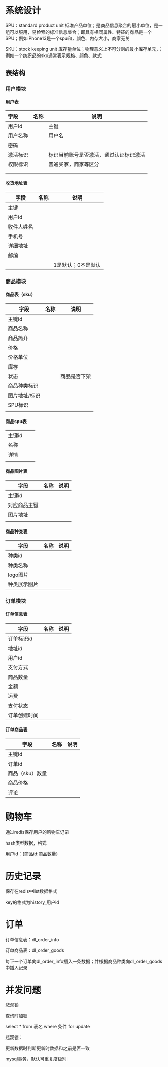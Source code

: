 # 系统设计

SPU：standard product unit 标准产品单位；是商品信息聚合的最小单位，是一组可以服用，易检索的标准信息集合；即具有相同属性、特征的商品是一个SPU；例如iPhone13是一个spu和，颜色、内存大小，商家无关

SKU：stock keeping unit 库存量单位；物理意义上不可分割的最小库存单元，；例如一个纺织品的sku通常表示规格、颜色、款式

## 表结构

### 用户模块

#### 用户表


| 字段     | 名称 | 说明                                   |
| :--------- | ------ | ---------------------------------------- |
| 用户id   |      | 主键                                   |
| 用户名称 |      | 用户名                                 |
| 密码     |      |                                        |
| 激活标识 |      | 标识当前账号是否激活，通过认证标识激活 |
| 权限标识 |      | 普通买家，商家等区分                   |
|          |      |                                        |
|          |      |                                        |

#### 收货地址表


| 字段       | 名称 | 说明               |
| ------------ | ------ | -------------------- |
| 主键       |      |                    |
| 用户id     |      |                    |
| 收件人姓名 |      |                    |
| 手机号     |      |                    |
| 详细地址   |      |                    |
| 邮编       |      |                    |
|            |      | 1是默认；0不是默认 |

### 商品模块

#### 商品表（sku）


| 字段          | 名称 | 说明         |
| --------------- | ------ | -------------- |
| 主键id        |      |              |
| 商品名称      |      |              |
| 商品简介      |      |              |
| 价格          |      |              |
| 价格单位      |      |              |
| 库存          |      |              |
| 状态          |      | 商品是否下架 |
| 商品种类标识  |      |              |
| 图片地址/标识 |      |              |
| SPU标识       |      |              |
|               |      |              |

#### 商品spu表


|        |  |  |
| -------- | -- | -- |
| 主键id |  |  |
| 名称   |  |  |
| 详情   |  |  |
|        |  |  |

#### 商品图片表


| 字段         | 名称 | 说明 |
| -------------- | ------ | ------ |
| 主键id       |      |      |
| 对应商品主键 |      |      |
| 图片地址     |      |      |
|              |      |      |

#### 商品种类表


| 字段         | 名称 | 说明 |
| -------------- | ------ | ------ |
| 种类id       |      |      |
| 种类名称     |      |      |
| logo图片     |      |      |
| 种类展示图片 |      |      |

### 订单模块

#### 订单信息表


| 字段         | 名称 | 说明 |
| -------------- | ------ | ------ |
| 订单标识id   |      |      |
| 地址id       |      |      |
| 用户id       |      |      |
| 支付方式     |      |      |
| 商品数量     |      |      |
| 金额         |      |      |
| 运费         |      |      |
| 支付状态     |      |      |
| 订单创建时间 |      |      |

#### 订单商品表


| 字段            | 名称 | 说明 |
| ----------------- | ------ | ------ |
| 主键id          |      |      |
| 订单id          |      |      |
| 商品（sku）数量 |      |      |
| 商品价格        |      |      |
| 评论            |      |      |

# 购物车

通过redis保存用户的购物车记录

hash类型数据，格式

用户id：{商品id:商品数量}



# 历史记录

保存在redis中list数据格式

key的格式为history_用户id

# 订单

订单信息表：dl_order_info

订单商品表：dl_order_goods

每下一个订单向dl_order_info插入一条数据；并根据商品种类向dl_order_goods中插入记录

# 并发问题

悲观锁

查询时加锁

select * from 表名 where 条件  for update

悲观锁：

更新数据时判断更新时数据和之前是否一致



mysql事务，默认可重复度级别